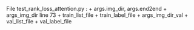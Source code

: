 File test_rank_loss_attention.py :
    + args.img_dir, args.end2end
    + args_img_dir line 73
    + train_list_file
    + train_label_file
    + args_img_dir_val
    + val_list_file
    + val_label_file